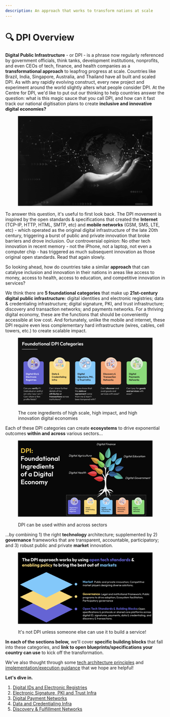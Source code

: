 ```yaml
---
description: An approach that works to transform nations at scale
---
```


# 🔍 DPI Overview

**Digital Public Infrastructure** - or DPI - is a phrase now regularly referenced by government officials, think tanks, development institutions, nonprofits, and even CEOs of tech, finance, and health companies as a **transformational approach** to leapfrog progress at scale. Countries like Brazil, India, Singapore, Australia, and Thailand have all built and scaled DPI. As with any rapidly evolving construct, every new project and experiment around the world slightly alters what people consider DPI. At the Centre for DPI, we'd like to put out our thinking to help countries answer the question: what is this magic sauce that you call DPI, and how can it fast track our national digitisation plans to create **inclusive and innovative digital economies?**

<figure><img src=".gitbook/assets/Screenshot 2023-06-15 at 6.59.46 PM.png" alt="" width="563"><figcaption></figcaption></figure>

To answer this question, it's useful to first look back. The DPI movement is inspired by the open standards & specifications that created the **Internet** (TCP-IP, HTTP, HTML, SMTP, etc) and **mobile networks** (GSM, SMS, LTE, etc) - which operated as the original digital infrastructure of the late 20th century, triggering a burst of public and private innovation that broke barriers and drove inclusion. Our controversial opinion: No other tech innovation in recent memory - not the iPhone, not a laptop, not even a computer chip - has triggered as much subsequent innovation as those original open standards. Read that again slowly. &#x20;

So looking ahead, how do countries take a similar **approach** that can catalyse inclusion and innovation in their nations in areas like access to money, access to health, access to education, and competitive innovation in services?&#x20;

We think there are **5 foundational categories** that make up **21st-century digital public infrastructure:** digital identities and electronic registries; data & credentialing infrastructure; digital signature, PKI, and trust infrastructure; discovery and transaction networks; and payments networks. For a thriving digital economy, these are the functions that should be conveniently accessible at low cost. And fortunately, unlike the mobile and internet, these DPI require even less complementary hard infrastructure (wires, cables, cell towers, etc.) to create scalable impact.

<figure><img src=".gitbook/assets/Screenshot 2023-06-15 at 6.01.19 PM.png" alt=""><figcaption><p>The core ingredients of high scale, high impact, and high innovation digital economies</p></figcaption></figure>

Each of these DPI categories can create **ecosystems** to drive exponential outcomes **within and across** various sectors...

<figure><img src=".gitbook/assets/Screenshot 2023-06-15 at 6.41.07 PM.png" alt=""><figcaption><p>DPI can be used within and across sectors</p></figcaption></figure>

...by combining 1) the right **technology** architecture; supplemented by 2) **governance** frameworks that are transparent, accountable, participatory; and 3) robust public and private **market** innovation.

<figure><img src=".gitbook/assets/Screenshot 2023-06-15 at 6.12.33 PM.png" alt=""><figcaption><p>It's not DPI unless someone else can use it to build a service!</p></figcaption></figure>

**In each of the sections below,** we'll cover **specific building blocks** that fall into these categories, and **link to open blueprints/specifications your country can use** to kick off the transformation.&#x20;

We've also thought through some [tech architecture principles](technical-notes/dpi-tech-architecture-principles/) and [implementation/execution guidance](technical-notes/dpi-implementation-and-execution-guidance.md) that we hope are helpful!&#x20;

**Let's dive in.**&#x20;

1. [Digital IDs and Electronic Registries](dpi/digital-ids-and-electronic-registries/)
2. [Electronic Signature, PKI and Trust Infra](dpi/electronic-signature-pki-and-trust-infra.md)
3. [Digital Payment Networks](dpi/digital-payment-networks/)
4. [Data and Credentialing Infra](dpi/data-and-credentialing-infra.md)
5. [Discovery & Fulfillment Networks](dpi/discovery-and-fulfillment-networks.md)
